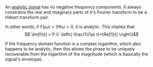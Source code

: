 

An [analytic signal](https://en.wikipedia.org/wiki/Analytic_signal) has no negative frequency components.
It always constrains the real and imaginary parts of it's Fourier transform to be a Hilbert transform pair.

In other words, if $F(j\omega) = 0 \forall \omega < 0$, it is analytic. This implies that $$ \Im[f(t)] = P.V. \left\{ \frac{1}{\pi t}*\Re[f(t)] \right\}$$

If the frequency domain function is a complex logarithm, which also happens to be analytic, then this allows the phase to be uniquely recoverable from the logarithm of the magnitude (which is basically the signal's envelope).


